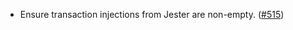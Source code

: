 - Ensure transaction injections from Jester are non-empty. ([#515](https://github.com/noble-assets/noble/pull/515))
